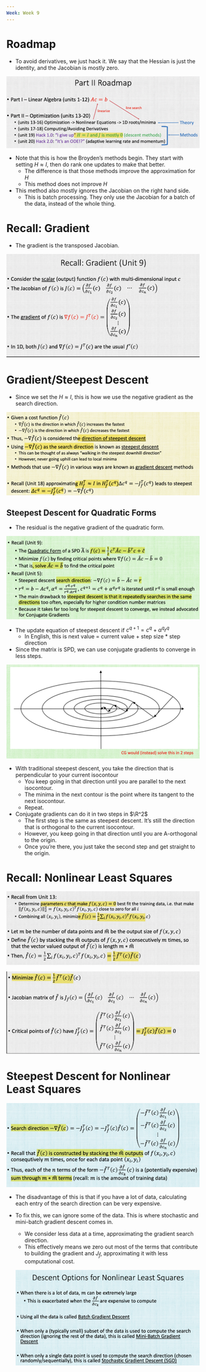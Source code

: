```yaml
---
Week: Week 9
---
```

# Roadmap

- To avoid derivatives, we just hack it. We say that the Hessian is just the identity, and the Jacobian is mostly zero.

![Untitled 58.png](attachments/Untitled%2058.png)

- Note that this is how the Broyden’s methods begin. They start with setting $H \approx I$﻿, then do rank one updates to make that better.
    - The difference is that those methods improve the approximation for $H$﻿
    - This method does not improve $H$﻿
- This method also mostly ignores the Jacobian on the right hand side.
    - This is batch processing. They only use the Jacobian for a batch of the data, instead of the whole thing.

# Recall: Gradient

- The gradient is the transposed Jacobian.

![Untitled 1 25.png](attachments/Untitled%201%2025.png)

# Gradient/Steepest Descent

- Since we set the $H \approx I$﻿, this is how we use the negative gradient as the search direction.

![Untitled 2 25.png](attachments/Untitled%202%2025.png)

## Steepest Descent for Quadratic Forms

- The residual is the negative gradient of the quadratic form.

![Untitled 3 25.png](attachments/Untitled%203%2025.png)

- The update equation of steepest descent if $c^{q+1} = c^q + \alpha^q r^q$﻿
    - In English, this is next value = current value + step size * step direction
- Since the matrix is SPD, we can use conjugate gradients to converge in less steps.

![Untitled 4 24.png](attachments/Untitled%204%2024.png)

- With traditional steepest descent, you take the direction that is perpendicular to your current isocontour
    - You keep going in that direction until you are parallel to the next isocontour.
    - The minima in the next contour is the point where its tangent to the next isocontour.
    - Repeat.
- Conjugate gradients can do it in two steps in $\R^2$﻿
    - The first step is the same as steepest descent. It’s still the direction that is orthogonal to the current isocontour.
    - However, you keep going in that direction until you are A-orthogonal to the origin.
    - Once you’re there, you just take the second step and get straight to the origin.

# Recall: Nonlinear Least Squares

![Untitled 5 24.png](attachments/Untitled%205%2024.png)

![Untitled 6 23.png](attachments/Untitled%206%2023.png)

# Steepest Descent for Nonlinear Least Squares

![Untitled 7 23.png](attachments/Untitled%207%2023.png)

- The disadvantage of this is that if you have a lot of data, calculating each entry of the search direction can be very expensive.
- To fix this, we can ignore some of the data. This is where stochastic and mini-batch gradient descent comes in.
    
    - We consider less data at a time, approximating the gradient search direction.
    - This effectively means we zero out most of the terms that contribute to building the gradient and $J_{\hat{f}}$﻿, approximating it with less computational cost.
    
    ![Untitled 8 23.png](attachments/Untitled%208%2023.png)